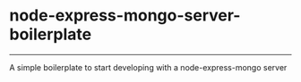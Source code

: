 # node-express-mongo-server-boilerplate
---
A simple boilerplate to start developing with a node-express-mongo server